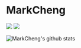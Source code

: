 # MarkCheng
[![](https://img.shields.io/badge/-@chengmark-%23232729?logo=github)](https://github.com/chengmark)
[![](https://img.shields.io/badge/-markc%234691-%23232729?logo=discord)]()  

![MarkCheng's github stats](https://github-readme-stats.vercel.app/api?username=chengmark&show_icons=true&hide=[%22issues%22])
